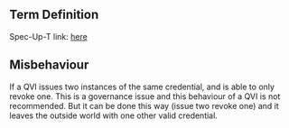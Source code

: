 ## Term Definition

Spec-Up-T link: <a href='https://weboftrust.github.io/WOT-terms/docs/glossary/redundant-credential'>here</a>

## Misbehaviour
If a QVI issues two instances of the same credential, and is able to only revoke one. This is a governance issue and this behaviour of a QVI is not recommended. But it can be done this way (issue two revoke one) and it leaves the outside world with one other valid credential.